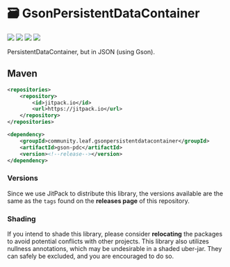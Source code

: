 # 🗃️ GsonPersistentDataContainer

[![](https://jitpack.io/v/community.leaf/gsonpersistentdatacontainer.svg)](https://jitpack.io/#community.leaf/gsonpersistentdatacontainer "Get maven artifacts on JitPack")
[![](https://img.shields.io/badge/License-MPL--2.0-blue)](./LICENSE "Project License: MPL-2.0")
[![](https://img.shields.io/badge/Java-11-orange)](# "Java Version: 11")
[![](https://img.shields.io/badge/View-Javadocs-%234D7A97)](https://javadoc.jitpack.io/community/leaf/gsonpersistentdatacontainer/gson-pdc-parent/latest/javadoc/ "View Javadocs")

PersistentDataContainer, but in JSON (using Gson).

## Maven

```xml
<repositories>
    <repository>
        <id>jitpack.io</id>
        <url>https://jitpack.io</url>
    </repository>
</repositories>
```

```xml
<dependency>
    <groupId>community.leaf.gsonpersistentdatacontainer</groupId>
    <artifactId>gson-pdc</artifactId>
    <version><!--release--></version>
</dependency>
```

### Versions

Since we use JitPack to distribute this library, the versions available 
are the same as the `tags` found on the **releases page** of this repository.

### Shading

If you intend to shade this library, please consider **relocating** the packages
to avoid potential conflicts with other projects. This library also utilizes
nullness annotations, which may be undesirable in a shaded uber-jar. They can
safely be excluded, and you are encouraged to do so.

